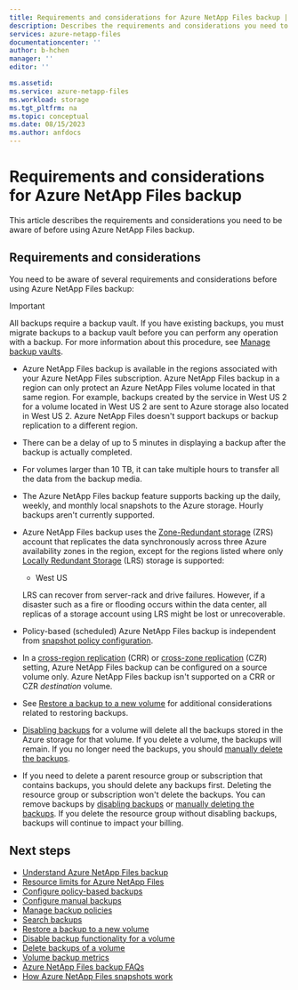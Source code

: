 ```yaml
---
title: Requirements and considerations for Azure NetApp Files backup | Microsoft Docs
description: Describes the requirements and considerations you need to be aware of before using Azure NetApp Files backup.  
services: azure-netapp-files
documentationcenter: ''
author: b-hchen
manager: ''
editor: ''

ms.assetid:
ms.service: azure-netapp-files
ms.workload: storage
ms.tgt_pltfrm: na
ms.topic: conceptual
ms.date: 08/15/2023
ms.author: anfdocs
---
```

# Requirements and considerations for Azure NetApp Files backup 

This article describes the requirements and considerations you need to be aware of before using Azure NetApp Files backup.

## Requirements and considerations

You need to be aware of several requirements and considerations before using Azure NetApp Files backup: 

>[!IMPORTANT]
>All backups require a backup vault. If you have existing backups, you must migrate backups to a backup vault before you can perform any operation with a backup. For more information about this procedure, see [Manage backup vaults](backup-vault-manage.md).

* Azure NetApp Files backup is available in the regions associated with your Azure NetApp Files subscription. 
Azure NetApp Files backup in a region can only protect an Azure NetApp Files volume located in that same region. For example, backups created by the service in West US 2 for a volume located in West US 2 are sent to Azure storage also located in West US 2. Azure NetApp Files doesn't support backups or backup replication to a different region.  

* There can be a delay of up to 5 minutes in displaying a backup after the backup is actually completed.

* For volumes larger than 10 TB, it can take multiple hours to transfer all the data from the backup media.

* The Azure NetApp Files backup feature supports backing up the daily, weekly, and monthly local snapshots to the Azure storage. Hourly backups aren't currently supported.

* Azure NetApp Files backup uses the [Zone-Redundant storage](../storage/common/storage-redundancy.md#redundancy-in-the-primary-region) (ZRS) account that replicates the data synchronously across three Azure availability zones in the region, except for the regions listed where only [Locally Redundant Storage](../storage/common/storage-redundancy.md#redundancy-in-the-primary-region) (LRS) storage is supported:   

    * West US   

    LRS can recover from server-rack and drive failures. However, if a disaster such as a fire or flooding occurs within the data center, all replicas of a storage account using LRS might be lost or unrecoverable. 

* Policy-based (scheduled) Azure NetApp Files backup is independent from [snapshot policy configuration](azure-netapp-files-manage-snapshots.md).

* In a [cross-region replication](cross-region-replication-introduction.md) (CRR) or [cross-zone replication](cross-zone-replication-introduction.md) (CZR) setting, Azure NetApp Files backup can be configured on a source volume only. Azure NetApp Files backup isn't supported on a CRR or CZR *destination* volume.

* See [Restore a backup to a new volume](backup-restore-new-volume.md) for additional considerations related to restoring backups.

* [Disabling backups](backup-disable.md) for a volume will delete all the backups stored in the Azure storage for that volume. If you delete a volume, the backups will remain. If you no longer need the backups, you should [manually delete the backups](backup-delete.md).

* If you need to delete a parent resource group or subscription that contains backups, you should delete any backups first. Deleting the resource group or subscription won't delete the backups. You can remove backups by [disabling backups](backup-disable.md) or [manually deleting the backups](backup-disable.md). If you delete the resource group without disabling backups, backups will continue to impact your billing.

## Next steps

* [Understand Azure NetApp Files backup](backup-introduction.md)
* [Resource limits for Azure NetApp Files](azure-netapp-files-resource-limits.md)
* [Configure policy-based backups](backup-configure-policy-based.md)
* [Configure manual backups](backup-configure-manual.md)
* [Manage backup policies](backup-manage-policies.md)
* [Search backups](backup-search.md)
* [Restore a backup to a new volume](backup-restore-new-volume.md)
* [Disable backup functionality for a volume](backup-disable.md)
* [Delete backups of a volume](backup-delete.md)
* [Volume backup metrics](azure-netapp-files-metrics.md#volume-backup-metrics)
* [Azure NetApp Files backup FAQs](faq-backup.md)
* [How Azure NetApp Files snapshots work](snapshots-introduction.md)
